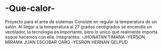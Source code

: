 # -Que-calor-
Proyecto para el area de sistemas
Consiste en regular la temperatura de un salón. Al llegar a la temperatura al 27 grados centígrados se encendía un ventilador, la tecnologia es importante, pero lo unico que realmente importa esque hacemos con ella. 
Integrantes:
-JHONATAN TIMANA
-YERSON MIRAMA 
JUAN ESCOBAR CARO
-YESRON HERNAN GELPUD

